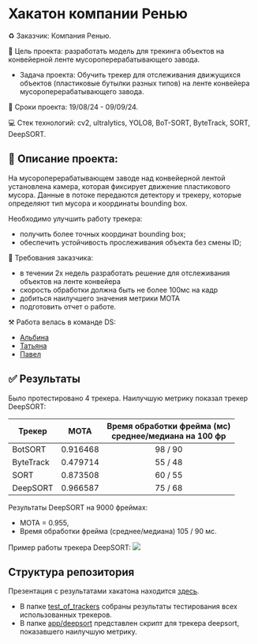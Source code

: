 # Хакатон компании Ренью
♻️ Заказчик: Компания Ренью.

📑 Цель проекта: разработать модель для трекинга объектов на конвейерной ленте мусороперерабатывающего завода. 
   - Задача проекта:  Обучить трекер для отслеживания движущихся объектов (пластиковые бутылки разных типов) на ленте конвейера мусороперерабатывающего завода. 

📌 Сроки проекта: 19/08/24 - 09/09/24.

💻 Стек технологий: cv2, ultralytics, YOLO8, BoT-SORT, ByteTrack, SORT, DeepSORT.

## 📝 Описание проекта:
На мусороперерабатывающем заводе над конвейерной лентой установлена камера, которая фиксирует движение пластикового мусора. Данные в потоке передаются детектору и трекеру, которые определяют тип мусора и координаты bounding box.

Необходимо улучшить работу трекера:
- получить более точных координат bounding box;
- обеспечить устойчивость прослеживания объекта без смены ID;

📌 Требования заказчика:
* в течении 2х недель разработать решение для отслеживания объектов на ленте конвейера
* скорость обработки должна быть не более 100мс на кадр
* добиться наилучшего значения метрики MOTA
* подготовить отчет о работе.

⚒️ Работа велась в команде DS:
- [Альбина](https://github.com/usaeva-a)
- [Татьяна](https://github.com/GilevaTanya) 
- [Павел](https://github.com/keyboardnorth) 

## ✅ Результаты
Было протестировано 4 трекера. Наилучшую метрику показал трекер DeepSORT: 

| Трекер | MOTA | Время обработки фрейма (мс) <br> среднее/медиана на 100 фр |
| --- | --- | :-: |
| BotSORT | 0.916468 | 98 / 90 |
| ByteTrack | 0.479714 | 55 / 48 |
| SORT | 0.873508 | 60 / 55 |
| DeepSORT | 0.966587 | 75 / 68 |

Результаты DeepSORT на 9000 фреймах: 
- MOTA = 0.955,
- Время обработки фрейма (среднее/медиана) 105 / 90 мс.

Пример работы трекера DeepSORT:
![](https://github.com/usaeva-a/renew_hackathon/blob/0245a033d1c6dbdf7176b266f00f1dc69487c217/pics/example.gif)

## Структура репозитория
Презентация с результатами хакатона находится [здесь](Renue_results.pptx).
- В папке [test_of_trackers](test_of_trackers) собраны результаты тестирования всех использованных трекеров.
- В папке [app/deepsort](app/deepsort) представлен скрипт для трекера deepsort, показавшего наилучшую метрику.
